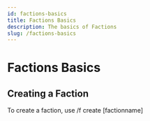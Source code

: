 ```yaml
---
id: factions-basics
title: Factions Basics
description: The basics of Factions
slug: /factions-basics
---
```


# Factions Basics

## Creating a Faction
To create a faction, use /f create [factionname]
